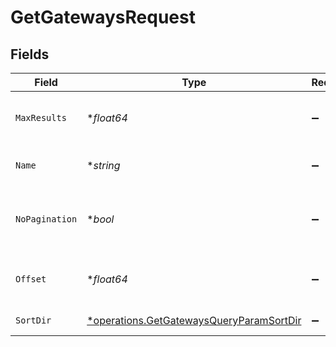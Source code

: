 # GetGatewaysRequest


## Fields

| Field                                                                                                      | Type                                                                                                       | Required                                                                                                   | Description                                                                                                |
| ---------------------------------------------------------------------------------------------------------- | ---------------------------------------------------------------------------------------------------------- | ---------------------------------------------------------------------------------------------------------- | ---------------------------------------------------------------------------------------------------------- |
| `MaxResults`                                                                                               | **float64*                                                                                                 | :heavy_minus_sign:                                                                                         | The number of entries to return (pagination)                                                               |
| `Name`                                                                                                     | **string*                                                                                                  | :heavy_minus_sign:                                                                                         | Filter gateways by name                                                                                    |
| `NoPagination`                                                                                             | **bool*                                                                                                    | :heavy_minus_sign:                                                                                         | When true, the pagination params will be ignored                                                           |
| `Offset`                                                                                                   | **float64*                                                                                                 | :heavy_minus_sign:                                                                                         | Return entries from this offset (pagination)                                                               |
| `SortDir`                                                                                                  | [*operations.GetGatewaysQueryParamSortDir](../../../pkg/models/operations/getgatewaysqueryparamsortdir.md) | :heavy_minus_sign:                                                                                         | sorting direction                                                                                          |